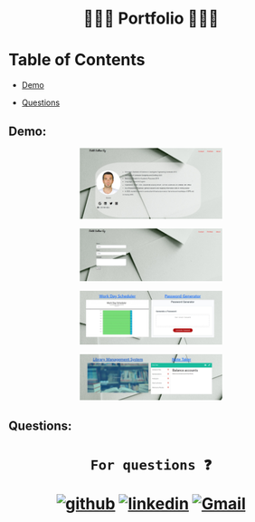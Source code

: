 
<h1 align="center", margin="5%">                      👨🏻‍💻  Portfolio 👨🏻‍💻 </h1>



<h1> Table of Contents </h1>

* [Demo](#Demo)

* [Questions](#Questions)


## Demo:

<p align="center">
<img  src="./assets/photo/about.jpg" width="50%" height="50%">
</p>

<p align="center">
<img src="./assets/photo/contact.jpg" width="50%" height="50%">
</p>

<p align="center">
<img src="./assets/photo/portfolio1.jpg" width="50%" height="50%">
</p>
<p align="center">
<img src="./assets/photo/portfolio2.jpg" width="50%" height="50%">
</p>


</h1>

## Questions:
   
<h1 align="center">

     For questions ❓ 

                              
[![github](https://cloud.githubusercontent.com/assets/17016297/18839843/0e06a67a-83d2-11e6-993a-b35a182500e0.png)][1]
[![linkedin](https://cloud.githubusercontent.com/assets/17016297/18839848/0fc7e74e-83d2-11e6-8c6a-277fc9d6e067.png)][2]
[![Gmail](https://user-images.githubusercontent.com/77207167/111044783-9e02d780-8418-11eb-80c7-65c663549a9e.png)][3] 


[1]: https://github.com/fatihay53
[2]: https://www.linkedin.com/in/fatih-sultan-ay-211689181
[3]: mailto:f.sultanay@gmail.com


</h1>



